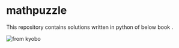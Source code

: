 # mathpuzzle
This repository contains solutions written in python of below book .

![from kyobo](http://image.kyobobook.co.kr/images/book/xlarge/247/x9788965401247.jpg)
